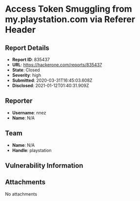 # Access Token Smuggling from my.playstation.com via Referer Header

## Report Details
- **Report ID**: 835437
- **URL**: https://hackerone.com/reports/835437
- **State**: Closed
- **Severity**: high
- **Submitted**: 2020-03-31T16:45:03.608Z
- **Disclosed**: 2021-01-12T01:40:31.909Z

## Reporter
- **Username**: nnez
- **Name**: N/A

## Team
- **Name**: N/A
- **Handle**: playstation

## Vulnerability Information


## Attachments
No attachments
